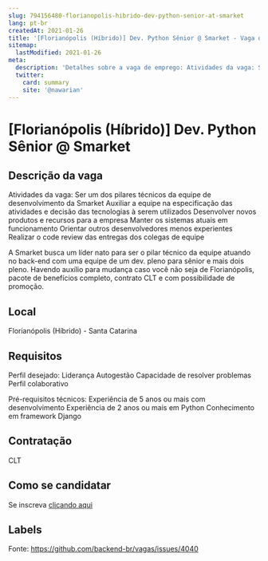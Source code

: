```yaml
---
slug: 794156480-florianopolis-hibrido-dev-python-senior-at-smarket
lang: pt-br
createdAt: 2021-01-26
title: '[Florianópolis (Híbrido)] Dev. Python Sênior @ Smarket - Vaga de Emprego'
sitemap:
  lastModified: 2021-01-26
meta:
  description: 'Detalhes sobre a vaga de emprego: Atividades da vaga: Ser um dos pilares técnicos da equipe de desenvolvimento da Smarket Auxiliar a equipe na especificação das atividades e decisão das tecnologias à serem utilizados Desenvolver novos produtos e recursos para a empresa Manter os sistemas atuais em funcionamento Orientar outros desenvolvedores menos experientes Realizar o code review das entregas dos colegas de equipe A Smarket busca um líder nato para ser o pilar técnico da equipe atuando no back-end com uma equipe de um dev. pleno para sênior e mais dois pleno. Havendo auxílio para mudança caso você não seja de Florianópolis, pacote de benefícios completo, contrato CLT e com possibilidade de promoção.'
  twitter:
    card: summary
    site: '@nawarian'
---
```


# [Florianópolis (Híbrido)] Dev. Python Sênior @ Smarket

## Descrição da vaga

Atividades da vaga:
Ser um dos pilares técnicos da equipe de desenvolvimento da Smarket
Auxiliar a equipe na especificação das atividades e decisão das tecnologias à serem utilizados 
Desenvolver novos produtos e recursos para a empresa
Manter os sistemas atuais em funcionamento
Orientar outros desenvolvedores menos experientes 
Realizar o code review das entregas dos colegas de equipe

A Smarket busca um líder nato para ser o pilar técnico da equipe atuando no back-end com uma equipe de um dev. pleno para sênior e mais dois pleno. Havendo auxílio para mudança caso você não seja de Florianópolis, pacote de benefícios completo, contrato CLT e com possibilidade de promoção.

## Local

Florianópolis (Híbrido) - Santa Catarina

## Requisitos

Perfil desejado:
Liderança
Autogestão
Capacidade de resolver problemas
Perfil colaborativo

Pré-requisitos técnicos:
Experiência de 5 anos ou mais com desenvolvimento
Experiência de 2 anos ou mais em Python
Conhecimento em framework Django

## Contratação

CLT

## Como se candidatar

Se inscreva [clicando aqui](https://www.pyjobs.com.br/job/2017)

## Labels



Fonte: https://github.com/backend-br/vagas/issues/4040